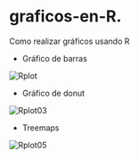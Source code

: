 # graficos-en-R.
Como realizar gráficos usando R



- Gráfico de barras

![Rplot](https://user-images.githubusercontent.com/73009717/157800956-77b5c223-e1e7-438f-9cfc-8d90ae81be05.png)

- Gráfico de donut

![Rplot03](https://user-images.githubusercontent.com/73009717/157800959-113741c8-69b6-4bcd-af7b-a44f8033cb4e.png)

- Treemaps

![Rplot05](https://user-images.githubusercontent.com/73009717/157800961-7689f11e-76d0-4e8c-87dc-72ad372cb503.png)
